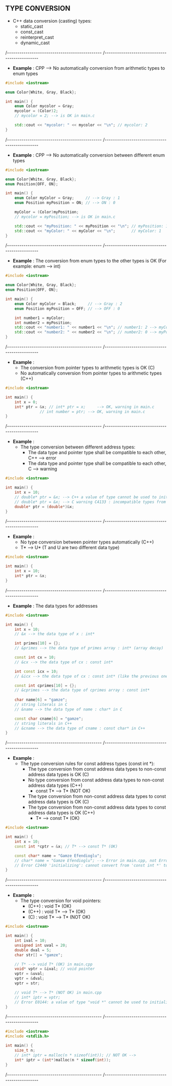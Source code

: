 
## TYPE CONVERSION 
- C++ data conversion (casting) types:
	- static_cast
	- const_cast
	- reinterpret_cast
	- dynamic_cast
  
/----------------------------------------------
/----------------------------------------------

- **Example** : CPP --> No automatically conversion from arithmetic types to enum types 
```cpp
#include <iostream>

enum Color{White, Gray, Black};

int main() {
	enum Color mycolor = Gray;
	mycolor = (Color)2;
	// mycolor = 2; --> is OK in main.c

	std::cout << "mycolor: " << mycolor << "\n"; // mycolor: 2
}
```

/----------------------------------------------
/----------------------------------------------

- **Example** :  CPP --> No automatically conversion between different enum types  
```cpp
#include <iostream>

enum Color{White, Gray, Black};
enum Position{OFF, ON};

int main() {
	enum Color myColor = Gray;     // --> Gray : 1
	enum Position myPosition = ON; // --> ON : 0

	myColor = (Color)myPosition;
	// mycolor = myPosition; --> is OK in main.c

	std::cout << "myPosition: " << myPosition << "\n"; // myPosition: 1
	std::cout << "myColor: " << myColor << "\n";       // myColor: 1
}
```

/----------------------------------------------
/----------------------------------------------

- **Example** : The conversion from enum types to the other types is OK (For example: enum --> int)
```cpp
#include <iostream>

enum Color{White, Gray, Black};
enum Position{OFF, ON};

int main() {
	enum Color myColor = Black;     // --> Gray : 2
	enum Position myPosition = OFF; // --> OFF : 0

	int number1 = myColor;
	int number2 = myPosition;
	std::cout << "number1: " << number1 << "\n"; // number1: 2 --> myColor
	std::cout << "number2: " << number2 << "\n"; // number2: 0 --> myPosition
}
```

/----------------------------------------------
/----------------------------------------------

- **Example** :
  - The conversion from pointer types to arithmetic types is OK (C) 
  - No automatically conversion from pointer types to arithmetic types (C++)
```cpp
#include <iostream>

int main() {
	int x = 0;
	int* ptr = &x; // int* ptr = x;     --> OK, warning in main.c 
		       // int number = ptr; --> OK, warning in main.c 
}
```

/----------------------------------------------
/----------------------------------------------

- **Example** : 
  - The type conversion between different address types:
	  - The data type and pointer type shall be compatible to each other, C++ --> error
	  - The data type and pointer type shall be compatible to each other, C   --> warning
```cpp
#include <iostream>

int main() {
	int x = 10;
	// double* ptr = &x; --> C++ a value of type cannot be used to initialize an entity of type
	// double* ptr = &x; --> C warning C4133 : incompatible types from 'int*' to 'double*'
	double* ptr = (double*)&x;
}
```

/----------------------------------------------
/----------------------------------------------

- **Example** : 
  - No type conversion between pointer types automatically (C++)
  - T* --> U* (T and U are two different data type)
```cpp
#include <iostream>

int main() {
	int x = 10;
	int* ptr = &x;
}
```

/----------------------------------------------
/----------------------------------------------

- **Example** : The data types for addresses 
```cpp
#include <iostream>

int main() {
	int x = 10;
	// &x --> the data type of x : int*

	int primes[10] = {};
	// &primes --> the data type of primes array : int* (array decay)

	const int cx = 10;
	// &cx --> the data type of cx : const int*

	int const icx = 10;
	// &icx --> the data type of cx : const int* (like the previous one)

	const int cprimes[10] = {};
	// &cprimes --> the data type of cprimes array : const int* 
	
	char name[6] = "gamze";	
	// string literals in C
	// &name --> the data type of name : char* in C

	const char cname[6] = "gamze";	
	// string literals in C++ 
	// &cname --> the data type of cname : const char* in C++ 
}
```	

/----------------------------------------------
/----------------------------------------------

- **Example** : 
  - The type conversion rules for const address types (const int *):
    - The type conversion from const address data types to non-const address data types is OK (C)
    - No type conversion from const address data types to non-const address data types (C++)
      - const T* --> T* (NOT OK)
    - The type conversion from non-const address data types to const address data types is OK (C)
    - The type conversion from non-const address data types to const address data types is OK (C++)
      - T* --> const T* (OK)
```cpp
#include <iostream>

int main() {
	int x = 10;
	const int *cptr = &x; // T* --> const T* (OK)

	const char* name = "Gamze Efendioglu";
	// char* name = "Gamze Efendioglu"; --> Error in main.cpp, not Error in main.c
	// Error C2440 'initializing': cannot convert from 'const int *' to 'int *'	
}
```

/----------------------------------------------
/----------------------------------------------

- **Example** :
  - The type conversion for void pointers:
    - (C++) : void T* (OK) 
    - (C++) : void T* --> T* (OK) 
    - (C)   : void T* --> T* (NOT OK) 
```cpp
#include <iostream>

int main() {
	int ival = 10;
	unsigned int uval = 20;
	double dval = 5;
	char str[] = "gamze";

	// T* --> void T* (OK) in main.cpp
	void* vptr = &ival; // void pointer 
	vptr = &uval;
	vptr = &dval;
	vptr = str;

	// void T* --> T* (NOT OK) in main.cpp
	// int* iptr = vptr;
	// Error E0144: a value of type "void *" cannot be used to initialize an entity of type "int *
}
```	

/----------------------------------------------
/----------------------------------------------

```cpp
#include <iostream>
#include <stdlib.h>

int main() {
	size_t n;
	// int* iptr = malloc(n * sizeof(int)); // NOT OK --> 
	int* iptr = (int*)malloc(n * sizeof(int));
}
```

/----------------------------------------------
/----------------------------------------------
